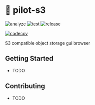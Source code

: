 # 📁 pilot-s3

[![analyze](https://github.com/64mb/pilot-s3/actions/workflows/analyze.yaml/badge.svg?branch=main)](https://github.com/64mb/pilot-s3/actions/workflows/analyze.yaml)
[![test](https://github.com/64mb/pilot-s3/actions/workflows/test.yaml/badge.svg?branch=main)](https://github.com/64mb/pilot-s3/actions/workflows/test.yaml) [![release](https://github.com/64mb/pilot-s3/actions/workflows/release.yaml/badge.svg?branch=main&event=workflow_dispatch)](https://github.com/64mb/pilot-s3/actions/workflows/release.yaml)

[![codecov](https://codecov.io/gh/64mb/pilot-s3/branch/main/graph/badge.svg?token=FCP6EBGHHN)](https://codecov.io/gh/64mb/pilot-s3)

S3 compatible object storage gui browser

## Getting Started

- TODO

## Contributing

- TODO
